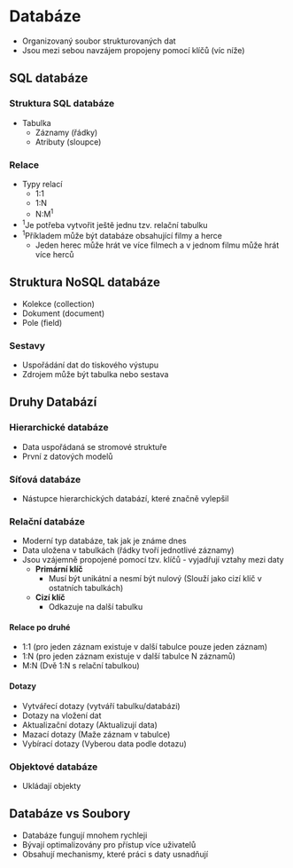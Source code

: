 # Databáze
* Organizovaný soubor strukturovaných dat
* Jsou mezi sebou navzájem propojeny pomocí klíčů (víc níže)

## SQL databáze
### Struktura SQL databáze
* Tabulka
  * Záznamy (řádky)
  * Atributy (sloupce)
### Relace
* Typy relací
  * 1:1
  * 1:N
  * N:M<sup>1</sup>
* <sup>1</sup>Je potřeba vytvořit ještě jednu tzv. relační tabulku
* <sup>1</sup>Příkladem může být databáze obsahující filmy a herce 
  * Jeden herec může hrát ve více filmech a v jednom filmu může hrát více herců
 
## Struktura NoSQL databáze
* Kolekce (collection)
* Dokument (document)
* Pole (field)
### Sestavy
* Uspořádání dat do tiskového výstupu
* Zdrojem může být tabulka nebo sestava
## Druhy Databází
### Hierarchické databáze
* Data uspořádaná se stromové struktuře
* První z datových modelů
### Síťová databáze
* Nástupce hierarchických databází, které značně vylepšil
### Relační databáze
* Moderní typ databáze, tak jak je známe dnes
* Data uložena v tabulkách (řádky tvoří jednotlivé záznamy)
* Jsou vzájemně propojené pomocí tzv. klíčů - vyjadřují vztahy mezi daty
  * **Primární klíč** 
    * Musí být unikátní a nesmí být nulový (Slouží jako cizí klíč v ostatních tabulkách)
  * **Cizí klíč** 
    * Odkazuje na další tabulku
#### Relace po druhé
* 1:1 (pro jeden záznam existuje v další tabulce pouze jeden záznam)
* 1:N (pro jeden záznam existuje v další tabulce N záznamů)
* M:N (Dvě 1:N s relační tabulkou)
#### Dotazy
* Vytvářecí dotazy (vytváří tabulku/databázi)
* Dotazy na vložení dat
* Aktualizační dotazy (Aktualizují data)
* Mazací dotazy (Maže záznam v tabulce)
* Vybírací dotazy (Vyberou data podle dotazu)
### Objektové databáze
* Ukládají objekty
## Databáze vs Soubory
* Databáze fungují mnohem rychleji
* Bývají optimalizovány pro přístup více uživatelů 
* Obsahují mechanismy, které práci s daty usnadňují
